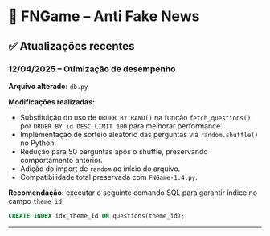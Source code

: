 # 🧠 FNGame – Anti Fake News

## ✅ Atualizações recentes

### 12/04/2025 – Otimização de desempenho

**Arquivo alterado:** `db.py`

**Modificações realizadas:**
- Substituição do uso de `ORDER BY RAND()` na função `fetch_questions()` por `ORDER BY id DESC LIMIT 100` para melhorar performance.
- Implementação de sorteio aleatório das perguntas via `random.shuffle()` no Python.
- Redução para 50 perguntas após o shuffle, preservando comportamento anterior.
- Adição do import de `random` ao início do arquivo.
- Compatibilidade total preservada com `FNGame-1.4.py`.

**Recomendação:** executar o seguinte comando SQL para garantir índice no campo `theme_id`:
```sql
CREATE INDEX idx_theme_id ON questions(theme_id);
```

---

